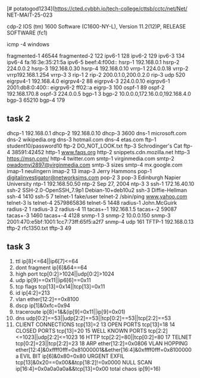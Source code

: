 [# potatogod1234](https://cted.cybbh.io/tech-college/cttsb/cctc/net/Net/
NET-MAIT-25-023

cdp-2
IOS (tm) 1600 Software (C1600-NY-L), Version 11.2(12)P, RELEASE SOFTWARE (fc1)

icmp -4 
windows

fragmented-1
46544
fragmented-2
122
ipv6-1
128
ipv6-2
129
ipv6-3
134
ipv6-4
fa:16:3e:35:21:5a
ipv6-5
beef:4:f00d::
hsrp-1
192.168.0.1
hsrp-2
224.0.0.2
hsrp-3
192.168.0.30
hsrp-4
192.168.0.10
vrrp-1
224.0.0.18
vrrp-2
vrrp192.168.1.254
vrrp-3
3
rip-1
2
rip-2
200.0.1.0,200.0.2.0
rip-3
udp 520
eigrpv4-1
192.168.4.0
eigrpv4-2
88
eigrpv4-3
224.0.0.10
eigrpv6-1
2001:db8:0:400::
eigrpv6-2
ff02::a
eigrp-3
100
ospf-1
89
ospf-2
192.168.170.8
ospf-3
224.0.0.5
bgp-1
3
bgp-2
10.0.0.0,172.16.0.0,192.168.4.0
bgp-3
65210
bgp-4
179






task 2
--------------------------------------------------------------------------------------------------------------------------------------------------------------------------

dhcp-1
192.168.0.1
dhcp-2
192.168.0.10
dhcp-3
3600
dns-1
microsoft.com
dns-2
wikipedia.org
dns-3
hotmail.com
dns-4
etas.com
ftp-1
student10/password10
ftp-2
DO_NOT_LOOK.txt
ftp-3
Schrodinger's Cat
ftp-4
38591:42452
http-1
www.faqs.org
http-2
snippets.cdn.mozilla.net
http-3
https://msn.com/
http-4
twitter.com
smtp-1
virginmedia.com
smtp-2
owadomyi2897@virginmedia.com
smtp-3
sizes
smtp-4
mx.google.com
imap-1
neulingern
imap-2
13
imap-3
Jerry Hammons
pop-1
digitalinvestigator@networksims.com
pop-2
3
pop-3
Edinburgh Napier University
ntp-1
192.168.50.50
ntp-2
Sep 27, 2004
ntp-3
3
ssh-1
172.16.40.10
ssh-2
SSH-2.0-OpenSSH_7.9p1 Debian-10+deb10u2
ssh-3
Diffie-Hellman
ssh-4
1410
ssh-5
7
telnet-1
fake/user
telnet-2
/sbin/ping www.yahoo.com
telnet-3
ls
telnet-4
2579865836
telnet-5
1448
radius-1
John.McGuirk
radius-2
1
radius-3
2
radius-4
11
tacas+-1
192.168.1.5
tacas+-2
59087
tacas+-3
1460
tacas+-4
4128
snmp-1
3
snmp-2
10.0.0.150
snmp-3
2001:470:e5bf:1001:1cc7:73ff:65f5:a2f7
snmp-4
udp 161
TFTP-1
192.168.0.13
tftp-2
rfc1350.txt
tftp-3
49



task 3
---------------------------------------------------------------------------------------------------------------------------------------------------------------------------------
1. ttl
ip[8]<=64||ip6[7]<=64
2. dont fragment
ip[6]&64==64
3. high port
tcp[0:2]>1024||udp[0:2]>1024
4. udp
ip[9]==0x11||ip6[6]==0x11
5. tcp flags
tcp[13]=0x14||tcp[13]=0x11
6. id 
ip[4:2]=213
7. vlan
ether[12:2]==0x8100
8. dscp
ip[1]&0xfc=0x94
10. traceroute
ip[8]=1&&(ip[9]=0x11||ip[9]=0x01)
11. dns 
udp[0:2]==53||udp[2:2]==53||tcp[0:2]==53||tcp[2:2]==53
12. CLIENT CONNECTIONS
tcp[13]=2
13 OPEN PORTS
tcp[13]=18
14 CLOSED PORTS
tcp[13]=20
15 WELL KNOWN PORTS
tcp[2:2]<=1023||udp[2:2]<=1023
16 HTTP
tcp[2:2]=80||tcp[0:2]=80
17 TELNET
tcp[0:2]=23||tcp[2:2]=23
18 ARP
ether[12:2]=0x0806
VLAN HOPPING
ether[12:4]&0xffff0fff=0x81000001&&ether[16:4]&0xffff0fff=0x8100000a
EVIL BIT
ip[6]&0x80=0x80
URGENT EXFIL
tcp[13]&0x20==0x00&&tcp[18:2]!=0x0000
NULL SCAN
ip[16:4]=0x0a0a0a0a&&tcp[13]=0x00
total chaos 
ip[9]=16)
